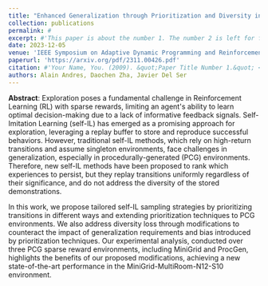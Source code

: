```yaml
---
title: "Enhanced Generalization through Prioritization and Diversity in Self-Imitation Reinforcement Learning over Procedural Environments with Sparse Rewards"
collection: publications
permalink: #
excerpt: #'This paper is about the number 1. The number 2 is left for future work.'
date: 2023-12-05
venue: 'IEEE Symposium on Adaptive Dynamic Programming and Reinforcement Learning, IEEE ADPRL'
paperurl: 'https://arxiv.org/pdf/2311.00426.pdf'
citation: #'Your Name, You. (2009). &quot;Paper Title Number 1.&quot; <i>Journal 1</i>. 1(1).'
authors: Alain Andres, Daochen Zha, Javier Del Ser
---
```

**Abstract**: Exploration poses a fundamental challenge in Reinforcement Learning (RL) with sparse rewards, limiting an agent's ability to learn optimal decision-making due to a lack of informative feedback signals. Self-Imitation Learning (self-IL) has emerged as a promising approach for exploration, leveraging a replay buffer to store and reproduce successful behaviors. However, traditional self-IL methods, which rely on high-return transitions and assume singleton environments, face challenges in generalization, especially in procedurally-generated (PCG) environments. Therefore, new self-IL methods have been proposed to rank which experiences to persist, but they replay transitions uniformly regardless of their significance, and do not address the diversity of the stored demonstrations.

In this work, we propose tailored self-IL sampling strategies by prioritizing transitions in different ways and extending prioritization techniques to PCG environments. We also address diversity loss through modifications to counteract the impact of generalization requirements and bias introduced by prioritization techniques. Our experimental analysis, conducted over three PCG sparse reward environments, including MiniGrid and ProcGen, highlights the benefits of our proposed modifications, achieving a new state-of-the-art performance in the MiniGrid-MultiRoom-N12-S10 environment. 